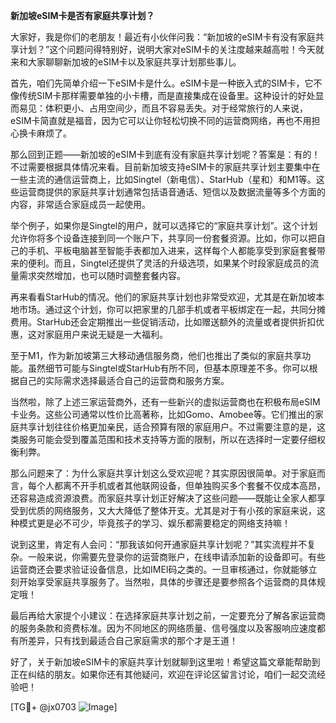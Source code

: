 **新加坡eSIM卡是否有家庭共享计划？**

大家好，我是你们的老朋友！最近有小伙伴问我：“新加坡的eSIM卡有没有家庭共享计划？”这个问题问得特别好，说明大家对eSIM卡的关注度越来越高啦！今天就来和大家聊聊新加坡的eSIM卡以及家庭共享计划那些事儿。

首先，咱们先简单介绍一下eSIM卡是什么。eSIM卡是一种嵌入式的SIM卡，它不像传统SIM卡那样需要单独的小卡槽，而是直接集成在设备里。这种设计的好处显而易见：体积更小、占用空间少，而且不容易丢失。对于经常旅行的人来说，eSIM卡简直就是福音，因为它可以让你轻松切换不同的运营商网络，再也不用担心换卡麻烦了。

那么回到正题——新加坡的eSIM卡到底有没有家庭共享计划呢？答案是：有的！不过需要根据具体情况来看。目前新加坡支持eSIM卡的家庭共享计划主要集中在一些主流的通信运营商上，比如Singtel（新电信）、StarHub（星和）和M1等。这些运营商提供的家庭共享计划通常包括语音通话、短信以及数据流量等多个方面的内容，非常适合家庭成员一起使用。

举个例子，如果你是Singtel的用户，就可以选择它的“家庭共享计划”。这个计划允许你将多个设备连接到同一个账户下，共享同一份套餐资源。比如，你可以把自己的手机、平板电脑甚至智能手表都加入进来，这样每个人都能享受到家庭套餐带来的便利。而且，Singtel还提供了灵活的升级选项，如果某个时段家庭成员的流量需求突然增加，也可以随时调整套餐内容。

再来看看StarHub的情况。他们的家庭共享计划也非常受欢迎，尤其是在新加坡本地市场。通过这个计划，你可以把家里的几部手机或者平板绑定在一起，共同分摊费用。StarHub还会定期推出一些促销活动，比如赠送额外的流量或者提供折扣优惠，这对家庭用户来说无疑是一大福利。

至于M1，作为新加坡第三大移动通信服务商，他们也推出了类似的家庭共享功能。虽然细节可能与Singtel或StarHub有所不同，但基本原理差不多。你可以根据自己的实际需求选择最适合自己的运营商和服务方案。

当然啦，除了上述三家运营商外，还有一些新兴的虚拟运营商也在积极布局eSIM卡业务。这些公司通常以性价比高著称，比如Gomo、Amobee等。它们推出的家庭共享计划往往价格更加亲民，适合预算有限的家庭用户。不过需要注意的是，这类服务可能会受到覆盖范围和技术支持等方面的限制，所以在选择时一定要仔细权衡利弊。

那么问题来了：为什么家庭共享计划这么受欢迎呢？其实原因很简单。对于家庭而言，每个人都离不开手机或者其他联网设备，但单独购买多个套餐不仅成本高昂，还容易造成资源浪费。而家庭共享计划正好解决了这些问题——既能让全家人都享受到优质的网络服务，又大大降低了整体开支。尤其是对于有小孩的家庭来说，这种模式更是必不可少，毕竟孩子的学习、娱乐都需要稳定的网络支持嘛！

说到这里，肯定有人会问：“那我该如何开通家庭共享计划呢？”其实流程并不复杂。一般来说，你需要先登录你的运营商账户，在线申请添加新的设备即可。有些运营商还会要求验证设备信息，比如IMEI码之类的。一旦审核通过，你就能够立刻开始享受家庭共享服务了。当然啦，具体的步骤还是要参照各个运营商的具体规定哦！

最后再给大家提个小建议：在选择家庭共享计划之前，一定要充分了解各家运营商的服务条款和资费标准。因为不同地区的网络质量、信号强度以及客服响应速度都有所差异，只有找到最适合自己家庭需求的那个才是王道！

好了，关于新加坡eSIM卡的家庭共享计划就聊到这里啦！希望这篇文章能帮助到正在纠结的朋友。如果你还有其他疑问，欢迎在评论区留言讨论，咱们一起交流经验吧！

[TG💪+ @jx0703 ![Image](https://github.com/user-attachments/assets/dbca1d08-cadb-493c-b0ec-ad6f7a83f270)]